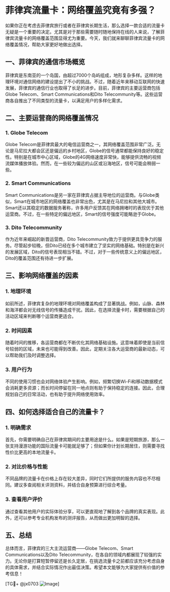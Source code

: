 # 菲律宾流量卡：网络覆盖究竟有多强？

如果你正在考虑去菲律宾旅行或者在菲律宾长期生活，那么选择一款合适的流量卡无疑是一个重要的决定。尤其是对于那些需要随时随地保持在线的人来说，了解菲律宾流量卡的网络覆盖范围显得尤为重要。今天，我们就来聊聊菲律宾流量卡的网络覆盖情况，帮助大家更好地做出选择。

## 一、菲律宾的通信市场概览

菲律宾是东南亚的一个岛国，由超过7000个岛屿组成，地形复杂多样。这样的地理环境对通信网络的建设提出了不小的挑战。不过，随着近年来移动互联网的快速发展，菲律宾的通信行业也取得了长足的进步。目前，菲律宾的主要运营商包括Globe Telecom、Smart Communications和Dito Telecommunity等。这些运营商各自推出了不同类型的流量卡，以满足用户的多样化需求。

## 二、主要运营商的网络覆盖情况

### 1. Globe Telecom

Globe Telecom是菲律宾最大的电信运营商之一，其网络覆盖范围非常广泛。无论是马尼拉大都会区还是偏远的乡村地区，Globe的信号通常都能保持良好的稳定性。特别是在城市中心区域，Globe的4G网络速度非常快，能够提供流畅的视频流媒体播放体验。然而，在一些较为偏远的山区或沿海地区，信号可能会稍弱一些。

### 2. Smart Communications

Smart Communications是另一家在菲律宾占据主导地位的运营商。与Globe类似，Smart在城市地区的网络覆盖也非常出色，尤其是在马尼拉和其他大城市。Smart还以其稳定的数据服务著称，许多用户反馈其在网络拥堵时的表现优于其他运营商。不过，在一些特定的偏远地区，Smart的信号强度可能略逊于Globe。

### 3. Dito Telecommunity

作为近年来崛起的新晋运营商，Dito Telecommunity致力于提供更具竞争力的服务。尽管起步较晚，但Dito已经在多个城市建立了坚实的网络基础。特别是在新兴的发展区域，Dito的信号表现相当不错。不过，对于一些传统意义上的偏远地区，Dito的覆盖范围还有待进一步扩展。

## 三、影响网络覆盖的因素

### 1. 地理环境

如前所述，菲律宾复杂的地理环境对网络覆盖构成了显著挑战。例如，山脉、森林和海洋都会对无线信号的传播造成干扰。因此，在选择流量卡时，需要根据自己的活动区域来判断哪个运营商更适合。

### 2. 时间因素

随着时间的推移，各运营商都在不断优化其网络基础设施。这意味着即使是当前信号较弱的区域，未来也可能得到改善。因此，定期关注各大运营商的最新动态，可以帮助我们及时调整选择。

### 3. 用户行为

不同的使用习惯也会对网络体验产生影响。例如，频繁切换Wi-Fi和移动数据模式会消耗更多资源；而长时间停留在同一地点则有助于保持稳定的连接。因此，合理规划自己的日常活动，也有助于提升网络使用效率。

## 四、如何选择适合自己的流量卡？

### 1. 明确需求

首先，你需要明确自己在菲律宾期间的主要用途是什么。如果是短期旅游，那么一张支持漫游功能的国际流量卡可能就足够了；但如果你计划长期居住，则需要寻找性价比更高的本地流量卡。

### 2. 对比价格与性能

不同品牌的流量卡在价格上存在较大差异，同时它们所提供的服务内容也不尽相同。建议多查阅相关评测资料，并结合自身预算进行综合考量。

### 3. 查看用户评价

通过查看其他用户的实际体验分享，可以更直观地了解到各个品牌的真实表现。此外，还可以参考专业机构发布的测评报告，从而做出更加明智的选择。

## 五、总结

总体而言，菲律宾的三大主流运营商——Globe Telecom、Smart Communications以及Dito Telecommunity，在各自的领域内都展现了较强的实力。无论你是打算短暂停留还是长久定居，在挑选流量卡之前都应该充分考虑自身的具体需求，并结合实际情况作出最佳决策。希望本文能够为大家提供有价值的参考信息！

[TG💪+ @jx0703 ![Image](https://github.com/user-attachments/assets/dbca1d08-cadb-493c-b0ec-ad6f7a83f270)]